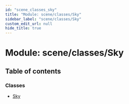 ```yaml
---
id: "scene_classes_sky"
title: "Module: scene/classes/Sky"
sidebar_label: "scene/classes/Sky"
custom_edit_url: null
hide_title: true
---
```


# Module: scene/classes/Sky

## Table of contents

### Classes

- [Sky](../classes/scene_classes_sky.sky.md)
